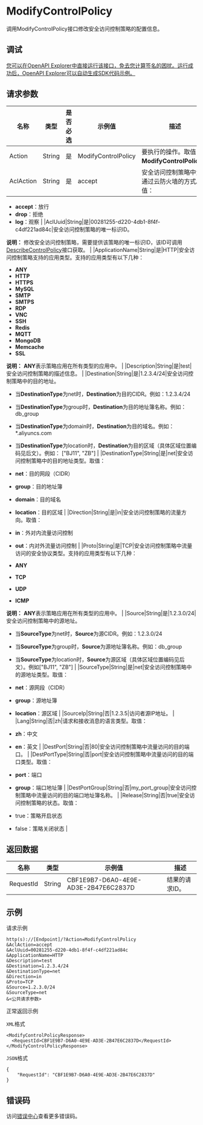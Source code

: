 # ModifyControlPolicy

调用ModifyControlPolicy接口修改安全访问控制策略的配置信息。

## 调试

[您可以在OpenAPI Explorer中直接运行该接口，免去您计算签名的困扰。运行成功后，OpenAPI Explorer可以自动生成SDK代码示例。](https://api.aliyun.com/#product=Cloudfw&api=ModifyControlPolicy&type=RPC&version=2017-12-07)

## 请求参数

|名称|类型|是否必选|示例值|描述|
|--|--|----|---|--|
|Action|String|是|ModifyControlPolicy|要执行的操作。取值：**ModifyControlPolicy**。 |
|AclAction|String|是|accept|安全访问控制策略中流量通过云防火墙的方式。取值：

 -   **accept**：放行
-   **drop**：拒绝
-   **log**：观察 |
|AclUuid|String|是|00281255-d220-4db1-8f4f-c4df221ad84c|安全访问控制策略的唯一标识ID。

 **说明：** 修改安全访问控制策略，需要提供该策略的唯一标识ID，该ID可调用[DescribeControlPolicy](~~138866~~)接口获取。 |
|ApplicationName|String|是|HTTP|安全访问控制策略支持的应用类型。支持的应用类型有以下几种：

 -   **ANY**
-   **HTTP**
-   **HTTPS**
-   **MySQL**
-   **SMTP**
-   **SMTPS**
-   **RDP**
-   **VNC**
-   **SSH**
-   **Redis**
-   **MQTT**
-   **MongoDB**
-   **Memcache**
-   **SSL**

 **说明：** **ANY**表示策略应用在所有类型的应用中。 |
|Description|String|是|test|安全访问控制策略的描述信息。 |
|Destination|String|是|1.2.3.4/24|安全访问控制策略中的目的地址。

 -   当**DestinationType**为net时，**Destination**为目的CIDR。例如：1.2.3.4/24
-   当**DestinationType**为group时，**Destination**为目的地址簿名称。例如：db\_group
-   当**DestinationType**为domain时，**Destination**为目的域名。例如：\*.aliyuncs.com
-   当**DestinationType**为location时，**Destination**为目的区域（具体区域位置编码见后文）。例如： \["BJ11", "ZB"\] |
|DestinationType|String|是|net|安全访问控制策略中的目的地址类型。取值：

 -   **net**：目的网段（CIDR）
-   **group**：目的地址簿
-   **domain**：目的域名
-   **location**：目的区域 |
|Direction|String|是|in|安全访问控制策略的流量方向。取值：

 -   **in**：外对内流量访问控制
-   **out**：内对外流量访问控制 |
|Proto|String|是|TCP|安全访问控制策略中流量访问的安全协议类型。支持的应用类型有以下几种：

 -   **ANY**
-   **TCP**
-   **UDP**
-   **ICMP**

 **说明：** **ANY**表示策略应用在所有类型的应用中。 |
|Source|String|是|1.2.3.0/24|安全访问控制策略中的源地址。

 -   当**SourceType**为net时，**Source**为源CIDR。例如：1.2.3.0/24
-   当**SourceType**为group时，**Source**为源地址簿名称。例如：db\_group
-   当**SourceType**为location时，**Source**为源区域（具体区域位置编码见后文）。例如\["BJ11", "ZB"\] |
|SourceType|String|是|net|安全访问控制策略中的源地址类型。取值：

 -   **net**：源网段（CIDR）
-   **group**：源地址簿
-   **location**：源区域 |
|SourceIp|String|否|1.2.3.5|访问者源IP地址。 |
|Lang|String|否|zh|请求和接收消息的语言类型。取值：

 -   **zh**：中文
-   **en**：英文 |
|DestPort|String|否|80|安全访问控制策略中流量访问的目的端口。 |
|DestPortType|String|否|port|安全访问控制策略中流量访问的目的端口类型。取值：

 -   **port**：端口
-   **group**：端口地址簿 |
|DestPortGroup|String|否|my\_port\_group|安全访问控制策略中流量访问的目的端口地址簿名称。 |
|Release|String|否|true|安全访问控制策略的状态。取值：

 -   true：策略开启状态
-   false：策略关闭状态 |

## 返回数据

|名称|类型|示例值|描述|
|--|--|---|--|
|RequestId|String|CBF1E9B7-D6A0-4E9E-AD3E-2B47E6C2837D|结果的请求ID。 |

## 示例

请求示例

```
http(s)://[Endpoint]/?Action=ModifyControlPolicy
&AclAction=accept
&AclUuid=00281255-d220-4db1-8f4f-c4df221ad84c
&ApplicationName=HTTP
&Description=test
&Destination=1.2.3.4/24
&DestinationType=net
&Direction=in
&Proto=TCP
&Source=1.2.3.0/24
&SourceType=net
&<公共请求参数>
```

正常返回示例

`XML`格式

```
<ModifyControlPolicyResponse>
  <RequestId>CBF1E9B7-D6A0-4E9E-AD3E-2B47E6C2837D</RequestId>
</ModifyControlPolicyResponse>
```

`JSON`格式

```
{
    "RequestId": "CBF1E9B7-D6A0-4E9E-AD3E-2B47E6C2837D"
}
```

## 错误码

访问[错误中心](https://error-center.aliyun.com/status/product/Cloudfw)查看更多错误码。

